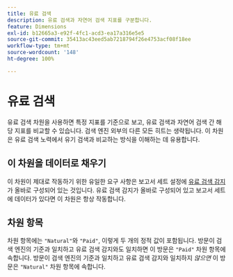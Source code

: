 ```yaml
---
title: 유료 검색
description: 유료 검색과 자연어 검색 지표를 구분합니다.
feature: Dimensions
exl-id: b12665a3-e92f-4fc1-acd3-ea17a316e5e5
source-git-commit: 35413ac43eed5ab7218794f26e4753acf08f18ee
workflow-type: tm+mt
source-wordcount: '148'
ht-degree: 100%

---
```


# 유료 검색

유료 검색 차원을 사용하면 특정 지표를 기준으로 보고, 유료 검색과 자연어 검색 간 해당 지표를 비교할 수 있습니다. 검색 엔진 외부의 다른 모든 히트는 생략됩니다. 이 차원은 유료 검색 노력에서 유기 검색과 비교하는 방식을 이해하는 데 유용합니다.

## 이 차원을 데이터로 채우기

이 차원이 제대로 작동하기 위한 유일한 요구 사항은 보고서 세트 설정에 [유료 검색 감지](/help/admin/admin/paid-search-detection/paid-search-detection.md)가 올바로 구성되어 있는 것입니다. 유료 검색 감지가 올바로 구성되어 있고 보고서 세트에 데이터가 있다면 이 차원은 항상 작동합니다.

## 차원 항목

차원 항목에는 `"Natural"`와 `"Paid"`, 이렇게 두 개의 정적 값이 포함됩니다. 방문이 검색 엔진의 기준과 일치하고 유료 검색 감지와도 일치하면 이 방문은 `"Paid"` 차원 항목에 속합니다. 방문이 검색 엔진의 기준과 일치하고 유료 검색 감지와 일치하지 *않으면* 이 방문은 `"Natural"` 차원 항목에 속합니다.
